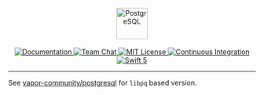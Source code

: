 <p align="center">
    <img src="https://user-images.githubusercontent.com/1342803/43222823-387a185a-901f-11e8-9582-84ba7af7bf5f.png" height="64" alt="PostgreSQL">
    <br>
    <br>
    <a href="http://docs.vapor.codes/3.0/">
        <img src="http://img.shields.io/badge/read_the-docs-2196f3.svg" alt="Documentation">
    </a>
    <a href="https://discord.gg/vapor">
        <img src="https://img.shields.io/discord/431917998102675485.svg" alt="Team Chat">
    </a>
    <a href="LICENSE">
        <img src="http://img.shields.io/badge/license-MIT-brightgreen.svg" alt="MIT License">
    </a>
    <a href="https://circleci.com/gh/vapor/postgresql">
        <img src="https://circleci.com/gh/vapor/postgresql.svg?style=shield" alt="Continuous Integration">
    </a>
    <a href="https://swift.org">
        <img src="http://img.shields.io/badge/swift-5-brightgreen.svg" alt="Swift 5">
    </a>
</p>

<hr>

See [vapor-community/postgresql](https://github.com/vapor-community/postgresql/) for `libpq` based version.


